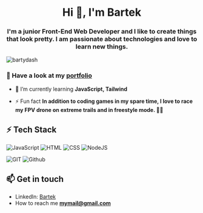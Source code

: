 <h1 align="center">Hi 👋, I'm Bartek</h1>
<h3 align="center">I'm a junior Front-End Web Developer and I like to create things that look pretty. I am passionate about technologies and love to learn new things.</h3>

<p align="left"> <img src="https://komarev.com/ghpvc/?username=bartydash&label=Profile%20views&color=0e75b6&style=flat" alt="bartydash" /> </p>

### 🔭 Have a look at my [portfolio]()
- 🌱 I’m currently learning **JavaScript, Tailwind**

- ⚡ Fun fact **In addition to coding games in my spare time, I love to race my FPV drone on extreme trails and in freestyle mode. 🚁✨**

## ⚡ Tech Stack

![JavaScript](https://img.shields.io/badge/JavaScript-F7DF1E?style=for-the-badge&logo=javascript&logoColor=black)
![HTML](https://img.shields.io/badge/HTML5-E34F26?style=for-the-badge&logo=html5&logoColor=white)
![CSS](https://img.shields.io/badge/CSS-239120?&style=for-the-badge&logo=css3&logoColor=white)
![NodeJS](https://img.shields.io/badge/Node.js-43853D?style=for-the-badge&logo=node.js&logoColor=white)

![GIT](https://img.shields.io/badge/git%20-%23F05033.svg?&style=for-the-badge&logo=git&logoColor=white) 
![Github](https://img.shields.io/badge/github%20-%23121011.svg?&style=for-the-badge&logo=github&logoColor=white)

## 📫 Get in touch
- LinkedIn: [Bartek]()
- How to reach me **mymail@gmail.com**

<!--
**BartyDash/BartyDash** is a ✨ _special_ ✨ repository because its `README.md` (this file) appears on your GitHub profile.

Here are some ideas to get you started:

- 🔭 I’m currently working on ...
- 🌱 I’m currently learning ...
- 👯 I’m looking to collaborate on ...
- 🤔 I’m looking for help with ...
- 💬 Ask me about ...
- 📫 How to reach me: ...
- 😄 Pronouns: ...
- ⚡ Fun fact: ...
-->

